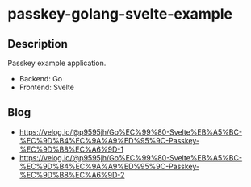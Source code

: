 # passkey-golang-svelte-example

## Description

Passkey example application.

- Backend: Go
- Frontend: Svelte

## Blog

- https://velog.io/@p9595jh/Go%EC%99%80-Svelte%EB%A5%BC-%EC%9D%B4%EC%9A%A9%ED%95%9C-Passkey-%EC%9D%B8%EC%A6%9D-1
- https://velog.io/@p9595jh/Go%EC%99%80-Svelte%EB%A5%BC-%EC%9D%B4%EC%9A%A9%ED%95%9C-Passkey-%EC%9D%B8%EC%A6%9D-2
